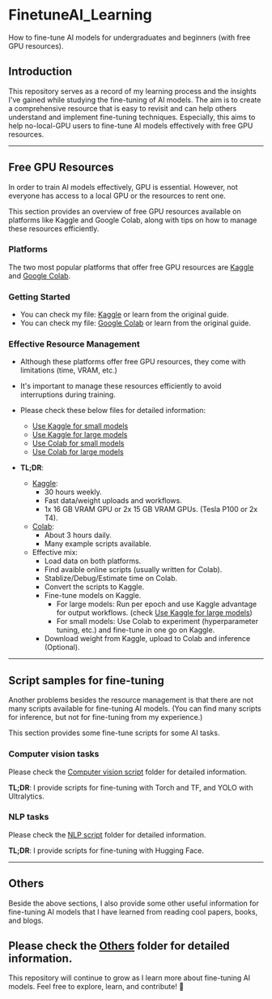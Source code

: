 # FinetuneAI_Learning

How to fine-tune AI models for undergraduates and beginners (with free GPU resources).

## Introduction

This repository serves as a record of my learning process and the insights I've gained while studying the fine-tuning of AI models. The aim is to create a comprehensive resource that is easy to revisit and can help others understand and implement fine-tuning techniques.
Especially, this aims to help no-local-GPU users to fine-tune AI models effectively with free GPU resources.

---

## Free GPU Resources

In order to train AI models effectively, GPU is essential. However, not everyone has access to a local GPU or the resources to rent one. 

This section provides an overview of free GPU resources available on platforms like Kaggle and Google Colab, along with tips on how to manage these resources efficiently.

### Platforms
The two most popular platforms that offer free GPU resources are [Kaggle](https://www.kaggle.com/) and [Google Colab](https://colab.research.google.com/).

### Getting Started
- You can check my file: [Kaggle](kaggle/getting_started.md) or learn from the original guide.
- You can check my file: [Google Colab](colab/getting_started.md) or learn from the original guide.

### Effective Resource Management
- Although these platforms offer free GPU resources, they come with limitations (time, VRAM, etc.)
- It's important to manage these resources efficiently to avoid interruptions during training.
- Please check these below files for detailed information:
  - [Use Kaggle for small models](kaggle/small_model.md)
  - [Use Kaggle for large models](kaggle/large_model.md)
  - [Use Colab for small models](colab/small_model.md)
  - [Use Colab for large models](colab/large_model.md)

- **TL;DR**:
  - [Kaggle](kaggle): 
    - 30 hours weekly.
    - Fast data/weight uploads and workflows.
    - 1x 16 GB VRAM GPU or 2x 15 GB VRAM GPUs. (Tesla P100 or 2x T4).
  - [Colab](colab):
    - About 3 hours daily.
    - Many example scripts available.
  - Effective mix:
    - Load data on both platforms.
    - Find avaible online scripts (usually written for Colab).
    - Stablize/Debug/Estimate time on Colab.
    - Convert the scripts to Kaggle.
    - Fine-tune models on Kaggle.
      - For large models: Run per epoch and use Kaggle advantage for output workflows. (check [Use Kaggle for large models](kaggle/large_model.md))
      - For small models: Use Colab to experiment (hyperparameter tuning, etc.) and fine-tune in one go on Kaggle.
    - Download weight from Kaggle, upload to Colab and inference (Optional).
---

## Script samples for fine-tuning

Another problems besides the resource management is that there are not many scripts available for fine-tuning AI models. (You can find many scripts for inference, but not for fine-tuning from my experience.)

This section provides some fine-tune scripts for some AI tasks. 
### Computer vision tasks

Please check the [Computer vision script](scripts/cv/README.md) folder for detailed information.

**TL;DR**: I provide scripts for fine-tuning with Torch and TF, and YOLO with Ultralytics.

### NLP tasks

Please check the [NLP script](scripts/llm/README.md) folder for detailed information.

**TL;DR**: I provide scripts for fine-tuning with Hugging Face.

---
## Others

Beside the above sections, I also provide some other useful information for fine-tuning AI models that I have learned from reading cool papers, books, and blogs.

Please check the [Others](others/README.md) folder for detailed information.
---

This repository will continue to grow as I learn more about fine-tuning AI models. Feel free to explore, learn, and contribute! 🚀
